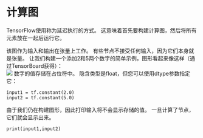 # 计算图
TensorFlow使用称为延迟执行的方式。 这意味着首先要构建计算图，然后将所有元素放在一起后运行它。

该图作为输入和输出在张量上工作。 有些节点不接受任何输入，因为它们本身就是张量。 让我们构建一个添加2和5两个数字的简单示例，图形看起来像这样（通过TensorBoard获得）：</br>
![](http://kfcoding-static.oss-cn-hangzhou.aliyuncs.com/gitcourse-ml/add-graph.png)
数字的值存储在占位符中。 隐含类型是float，但您可以使用dtype参数指定它：
```
input1 = tf.constant(2.0)
input2 = tf.constant(5.0)
```
由于我们仍在构建图形，因此打印输入将不会显示存储的值。 一旦计算了节点，它们就会显示出来。
```
print(input1,input2)
```

